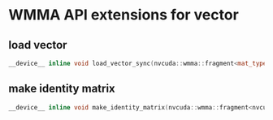# WMMA API extensions for vector

## load vector
```cpp
__device__ inline void load_vector_sync(nvcuda::wmma::fragment<mat_type, M, N, K, half, major>& frag, const T* const ptr);
```

## make identity matrix
```cpp
__device__ inline void make_identity_matrix(nvcuda::wmma::fragment<nvcuda::wmma::accumulator, 16, 16, 16, T>& frag);
```
